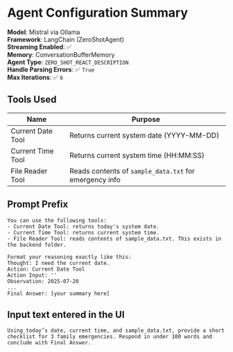 # Agent Configuration Summary

**Model**: Mistral via Ollama  
**Framework**: LangChain (ZeroShotAgent)  
**Streaming Enabled**: ✅  
**Memory**: ConversationBufferMemory  
**Agent Type**: `ZERO_SHOT_REACT_DESCRIPTION`  
**Handle Parsing Errors**: ✅ `True`  
**Max Iterations**: ✅ `6`  

## Tools Used
| Name              | Purpose                                                   |
|-------------------|-----------------------------------------------------------|
| Current Date Tool | Returns current system date (YYYY-MM-DD)                  |
| Current Time Tool | Returns current system time (HH:MM:SS)                    |
| File Reader Tool  | Reads contents of `sample_data.txt` for emergency info    |

## Prompt Prefix
```text
You can use the following tools:
- Current Date Tool: returns today's system date.
- Current Time Tool: returns current system time.
- File Reader Tool: reads contents of sample_data.txt. This exists in the backend folder.

Format your reasoning exactly like this:
Thought: I need the current date.
Action: Current Date Tool
Action Input: ''
Observation: 2025-07-20
...
Final Answer: [your summary here]
```

## Input text entered in the UI
```text
Using today’s date, current time, and sample_data.txt, provide a short checklist for 3 family emergencies. Respond in under 100 words and conclude with Final Answer.
```